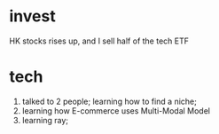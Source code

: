 # invest
HK stocks rises up, and I sell half of the tech ETF

# tech
1. talked to 2 people; learning how to find a niche;
2. learning how E-commerce uses Multi-Modal Model
3. learning ray; 
